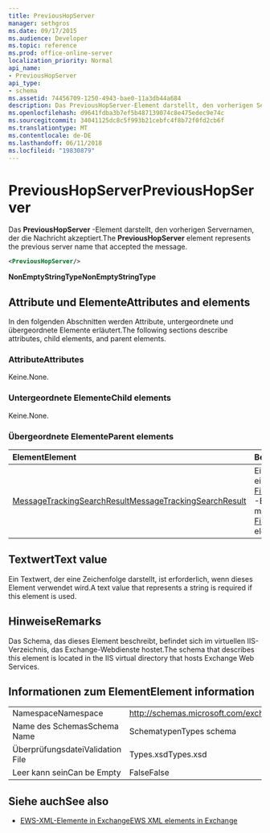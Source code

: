 ```yaml
---
title: PreviousHopServer
manager: sethgros
ms.date: 09/17/2015
ms.audience: Developer
ms.topic: reference
ms.prod: office-online-server
localization_priority: Normal
api_name:
- PreviousHopServer
api_type:
- schema
ms.assetid: 74456709-1250-4943-bae0-11a3db44a684
description: Das PreviousHopServer-Element darstellt, den vorherigen Servernamen, der die Nachricht akzeptiert.
ms.openlocfilehash: d9641fdba3b7ef5b487139074c8e475edec9e74c
ms.sourcegitcommit: 34041125dc8c5f993b21cebfc4f8b72f0fd2cb6f
ms.translationtype: MT
ms.contentlocale: de-DE
ms.lasthandoff: 06/11/2018
ms.locfileid: "19830879"
---
```

# <a name="previoushopserver"></a><span data-ttu-id="2d5ea-103">PreviousHopServer</span><span class="sxs-lookup"><span data-stu-id="2d5ea-103">PreviousHopServer</span></span>

<span data-ttu-id="2d5ea-104">Das **PreviousHopServer** -Element darstellt, den vorherigen Servernamen, der die Nachricht akzeptiert.</span><span class="sxs-lookup"><span data-stu-id="2d5ea-104">The **PreviousHopServer** element represents the previous server name that accepted the message.</span></span> 
  
```XML
<PreviousHopServer/>
```

 <span data-ttu-id="2d5ea-105">**NonEmptyStringType**</span><span class="sxs-lookup"><span data-stu-id="2d5ea-105">**NonEmptyStringType**</span></span>
## <a name="attributes-and-elements"></a><span data-ttu-id="2d5ea-106">Attribute und Elemente</span><span class="sxs-lookup"><span data-stu-id="2d5ea-106">Attributes and elements</span></span>

<span data-ttu-id="2d5ea-107">In den folgenden Abschnitten werden Attribute, untergeordnete und übergeordnete Elemente erläutert.</span><span class="sxs-lookup"><span data-stu-id="2d5ea-107">The following sections describe attributes, child elements, and parent elements.</span></span>
  
### <a name="attributes"></a><span data-ttu-id="2d5ea-108">Attribute</span><span class="sxs-lookup"><span data-stu-id="2d5ea-108">Attributes</span></span>

<span data-ttu-id="2d5ea-109">Keine.</span><span class="sxs-lookup"><span data-stu-id="2d5ea-109">None.</span></span>
  
### <a name="child-elements"></a><span data-ttu-id="2d5ea-110">Untergeordnete Elemente</span><span class="sxs-lookup"><span data-stu-id="2d5ea-110">Child elements</span></span>

<span data-ttu-id="2d5ea-111">Keine.</span><span class="sxs-lookup"><span data-stu-id="2d5ea-111">None.</span></span>
  
### <a name="parent-elements"></a><span data-ttu-id="2d5ea-112">Übergeordnete Elemente</span><span class="sxs-lookup"><span data-stu-id="2d5ea-112">Parent elements</span></span>

|<span data-ttu-id="2d5ea-113">**Element**</span><span class="sxs-lookup"><span data-stu-id="2d5ea-113">**Element**</span></span>|<span data-ttu-id="2d5ea-114">**Beschreibung**</span><span class="sxs-lookup"><span data-stu-id="2d5ea-114">**Description**</span></span>|
|:-----|:-----|
|[<span data-ttu-id="2d5ea-115">MessageTrackingSearchResult</span><span class="sxs-lookup"><span data-stu-id="2d5ea-115">MessageTrackingSearchResult</span></span>](messagetrackingsearchresult.md) <br/> |<span data-ttu-id="2d5ea-116">Ein einzelnes Nachricht Ergebnis für ein [FindMessageTrackingReportResponse](findmessagetrackingreportresponse.md) -Element enthält.</span><span class="sxs-lookup"><span data-stu-id="2d5ea-116">Contains a single message result for a [FindMessageTrackingReportResponse](findmessagetrackingreportresponse.md) element.</span></span>  <br/> |
   
## <a name="text-value"></a><span data-ttu-id="2d5ea-117">Textwert</span><span class="sxs-lookup"><span data-stu-id="2d5ea-117">Text value</span></span>

<span data-ttu-id="2d5ea-118">Ein Textwert, der eine Zeichenfolge darstellt, ist erforderlich, wenn dieses Element verwendet wird.</span><span class="sxs-lookup"><span data-stu-id="2d5ea-118">A text value that represents a string is required if this element is used.</span></span>
  
## <a name="remarks"></a><span data-ttu-id="2d5ea-119">Hinweise</span><span class="sxs-lookup"><span data-stu-id="2d5ea-119">Remarks</span></span>

<span data-ttu-id="2d5ea-120">Das Schema, das dieses Element beschreibt, befindet sich im virtuellen IIS-Verzeichnis, das Exchange-Webdienste hostet.</span><span class="sxs-lookup"><span data-stu-id="2d5ea-120">The schema that describes this element is located in the IIS virtual directory that hosts Exchange Web Services.</span></span>
  
## <a name="element-information"></a><span data-ttu-id="2d5ea-121">Informationen zum Element</span><span class="sxs-lookup"><span data-stu-id="2d5ea-121">Element information</span></span>

|||
|:-----|:-----|
|<span data-ttu-id="2d5ea-122">Namespace</span><span class="sxs-lookup"><span data-stu-id="2d5ea-122">Namespace</span></span>  <br/> |http://schemas.microsoft.com/exchange/services/2006/types  <br/> |
|<span data-ttu-id="2d5ea-123">Name des Schemas</span><span class="sxs-lookup"><span data-stu-id="2d5ea-123">Schema Name</span></span>  <br/> |<span data-ttu-id="2d5ea-124">Schematypen</span><span class="sxs-lookup"><span data-stu-id="2d5ea-124">Types schema</span></span>  <br/> |
|<span data-ttu-id="2d5ea-125">Überprüfungsdatei</span><span class="sxs-lookup"><span data-stu-id="2d5ea-125">Validation File</span></span>  <br/> |<span data-ttu-id="2d5ea-126">Types.xsd</span><span class="sxs-lookup"><span data-stu-id="2d5ea-126">Types.xsd</span></span>  <br/> |
|<span data-ttu-id="2d5ea-127">Leer kann sein</span><span class="sxs-lookup"><span data-stu-id="2d5ea-127">Can be Empty</span></span>  <br/> |<span data-ttu-id="2d5ea-128">False</span><span class="sxs-lookup"><span data-stu-id="2d5ea-128">False</span></span>  <br/> |
   
## <a name="see-also"></a><span data-ttu-id="2d5ea-129">Siehe auch</span><span class="sxs-lookup"><span data-stu-id="2d5ea-129">See also</span></span>



- [<span data-ttu-id="2d5ea-130">EWS-XML-Elemente in Exchange</span><span class="sxs-lookup"><span data-stu-id="2d5ea-130">EWS XML elements in Exchange</span></span>](ews-xml-elements-in-exchange.md)

